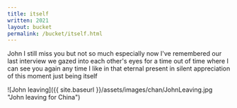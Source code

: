 ```yaml
---
title: itself
written: 2021
layout: bucket
permalink: /bucket/itself.html
---
```


<div class="poem">
John I still miss you  
but not so much  
especially now I've remembered  
our last interview  
we gazed into each other's eyes  
for a time out of time  
where I can see you again  
any time I like  
in that eternal present  
in silent appreciation  
of this moment  
just being itself
</div>


![John leaving]({{ site.baseurl }}/assets/images/chan/JohnLeaving.jpg "John leaving for China")

